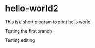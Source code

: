 # hello-world2
This is a short program to print hello world


Testing the first branch

Testing editing
